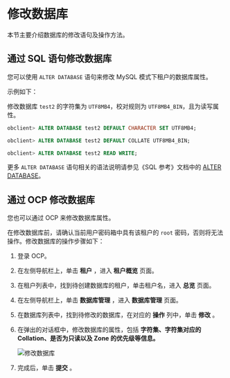 修改数据库 
==========================

本节主要介绍数据库的修改语句及操作方法。

通过 SQL 语句修改数据库 
-----------------------------------

您可以使用 `ALTER DATABASE` 语句来修改 MySQL 模式下租户的数据库属性。

示例如下：

修改数据库 `test2` 的字符集为 `UTF8MB4`，校对规则为 `UTF8MB4_BIN`，且为读写属性。

```sql
obclient> ALTER DATABASE test2 DEFAULT CHARACTER SET UTF8MB4;

obclient> ALTER DATABASE test2 DEFAULT COLLATE UTF8MB4_BIN;

obclient> ALTER DATABASE test2 READ WRITE;
```



更多 `ALTER DATABASE` 语句相关的语法说明请参见《SQL 参考》文档中的 [ALTER DATABASE](/zh-CN/10.sql-reference/5.sql-statements/2.alter-database.md)。

通过 OCP 修改数据库 
---------------------------------

您也可以通过 OCP 来修改数据库属性。

在修改数据库前，请确认当前用户密码箱中具有该租户的 `root` 密码，否则将无法操作。修改数据库的操作步骤如下：

1. 登录 OCP。

   

2. 在左侧导航栏上，单击 **租户** ，进入 **租户概览** 页面。

   

3. 在租户列表中，找到待创建数据库的租户，单击租户名，进入 **总览** 页面。

   

4. 在左侧导航栏上，单击 **数据库管理** ，进入 **数据库管理** 页面。

   

5. 在数据库列表中，找到待修改的数据库，在对应的 **操作** 列中，单击 **修改** 。

   

6. 在弹出的对话框中，修改数据库的属性，包括 **字符集、字符集对应的 Collation、是否为只读以及 Zone 的优先级等信息。** 

   ![修改数据库](https://help-static-aliyun-doc.aliyuncs.com/assets/img/zh-CN/3959242261/p278551.png)
   

7. 完成后，单击 **提交** 。

   



